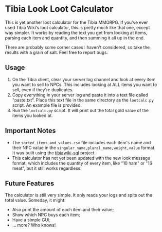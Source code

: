 # Tibia Look Loot Calculator

This is yet another loot calculator for the Tibia MMORPG. If you've ever used Tibia Wiki's loot calculator, this is pretty much like that one, except way simpler. It works by reading the text you get from looking at items, parsing each item and quantity, and then summing it all up in the end.

There are probably some corner cases I haven't considered, so take the results with a grain of salt. Feel free to report bugs.

## Usage

 1. On the Tibia client, clear your server log channel and look at every item you want to sell to NPCs. This includes looking at ALL items you want to sell, even if they're duplicates.
 2. Copy everything in your server log and paste it into a text file called "paste.txt". Place this text file in the same directory as the `lootcalc.py` script. An example file is provided.
 3. Run the `lootcalc.py` script. It will print out the total gold value of the items you looked at.

## Important Notes

 - The `sorted_items_and_values.csv` file includes each item's name and their NPC value in the `singular_name,plural_name,weight,value` format. It was built using the [tibiawiki-sql](https://github.com/Galarzaa90/tibiawiki-sql) project.
 - This calculator has not yet been updated with the new look message format, which includes the quantity of every item, like "10 ham" or "16 meat", but it still works regardless.

## Future Features

The calculator is still very simple. It only reads your logs and spits out the total value. Someday, it might:

 - Also print the amount of each item and their value;
 - Show which NPC buys each item;
 - Have a simple GUI;
 - ... more? Who knows!
